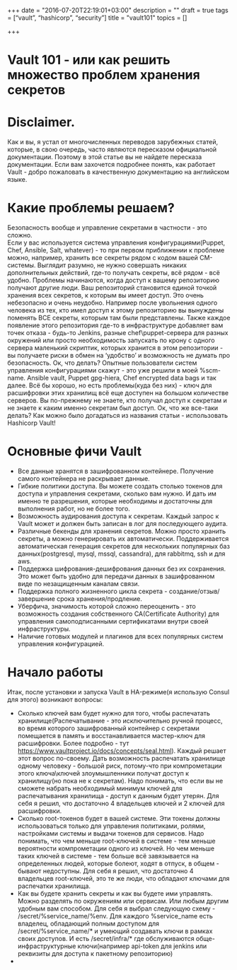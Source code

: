 +++
date = "2016-07-20T22:19:01+03:00"
description = ""
draft = true
tags = [“vault”, “hashicorp”, “security”]
title = "vault101"
topics = []

+++

# Vault 101 - или как решить множество проблем хранения секретов
# Disclaimer.
Как и вы, я устал от многочисленных переводов зарубежных статей, которые, в свою очередь, часто являются пересказом официальной документации. Поэтому в этой статье вы не найдете пересказа документации. Если вам захочется подробнее понять, как работает Vault - добро пожаловать в качественную документацию на английском языке.
# Какие проблемы решаем?
Безопасность вообще и управление секретами в частности - это сложно.  
Если у вас используется система управления конфигурациями(Puppet, Chef, Ansible, Salt, whatever) - то при первом приближении к проблеме можно, например, хранить все секреты рядом с кодом вашей CM-системы. Выглядит разумно, не нужно совершать никаких дополнительных действий, где-то получать секреты, всё рядом - всё удобно. Проблемы начинаются, когда доступ к вашему репозиторию получают другие люди. Ваш репозиторий становится единой точкой хранения всех секретов, к которым вы имеет доступ. Это очень небезопасно и очень неудобно.  Например после увольнения одного человека из тех, кто имел доступ к этому репозиторию вы вынуждены поменять ВСЕ секреты, которым там были представлены. Также каждое появление этого репозитория где-то в инфраструктуре добавляет вам точек отказа - будь-то Jenkins, разные chef\puppet-сервера для разных окружений  или просто необходимость запускать по крону с одного сервера маленький скриптик, которых хранится в этом репозитории - вы получаете риски в обмен на ‘удобство’ и возможность не думать про безопасность.
Ок, что делать? Опытные пользователи систем управления конфигурациями скажут - это уже решили в моей %scm-name. Ansible vault, Puppet gpg-hiera, Chef encrypted data bags и так далее. Всё бы хорошо, но есть проблемы(куда без них) - ключ для расшифровки этих хранилищ всё еще доступен на большом количестве серверов. Вы по-прежнему не знаете, кто получал доступ к секретам и не знаете к каким именно секретам был доступ.
Ок, что же все-таки делать? Как можно было догадаться из названия статьи - использовать Hashicorp Vault!
# Основные фичи Vault
- Все данные хранятся в зашифрованном контейнере. Получение самого контейнера не раскрывает данные.
- Гибкие политики доступа. Вы можете создать столько токенов для доступа и управления секретами, сколько вам нужно. И дать им именно те разрешения, которые необходимы и достаточны для выполнения работ, но не более того.
- Возможность аудирования доступа к секретам. Каждый запрос к Vault может и должен быть записан в лог для последующего аудита.
- Различные бекенды для хранения секретов. Можно просто хранить секреты, а можно генерировать их автоматически. Поддерживается автоматическая генерация секретов для нескольких популярных баз данных(postgresql, mysql, mssql, cassandra), для rabbitmq, ssh и для aws.
- Поддержка шифрования-дешифрования данных без их сохранения. Это может быть удобно для передачи данных в зашифрованном виде по незащищенным каналам связи.
- Поддержка полного жизненного цикла секрета - создание/отзыв/ завершение срока хранения/продление.
- Уберфича, значимость которой сложно переоценить - это возможность создания собственного CA(Certificate Authority) для управления самоподписанными сертификатами внутри своей инфраструктуры.
- Наличие готовых модулей и плагинов для всех популярных систем управления конфигурацией.
# Начало работы
Итак, после установки и запуска Vault в HA-режиме(я использую Consul для этого) возникают вопросы:
- Сколько ключей вам будет нужно для того, чтобы распечатать хранилище(Распечатывание - это исключительно ручной процесс, во время которого зашифрованный контейнер с секретами помещается в память и восстанавливается мастер-ключ для расшифровки. Более подробно - тут https://www.vaultproject.io/docs/concepts/seal.html). Каждый решает этот вопрос по-своему. Дать возможность распечатать хранилище одному человеку - большой риск, потому-что при компрометации этого ключа\ключей злоумышленники получат доступ к хранилищу(но пока не к секретам). Надо понимать, что если вы не сможете набрать необходимый минимум ключей для распечатывания хранилища - доступ к данным будет утерян. Для себя я решил, что достаточно 4 владельцев ключей и 2 ключей для расшифровки.
- Сколько root-токенов будет в вашей системе. Эти токены должны использоваться только для управления политиками, ролями, настройками системы и выдачи токенов для сервисов. Надо понимать, что чем меньше root-ключей в системе - тем меньше вероятности компрометации одного из ключей. Но чем меньше таких ключей в системе - тем больше всё завязывается на определенных людей, которые болеют, ходят в отпуск, в общем - бывают недоступны. Для себя я решил, что достаточно 4 владельцев root-ключей, это те же люди, что обладают ключами для распечатки хранилища.
- Как вы будете хранить секреты и как вы будете ими управлять. Можно разделять по окружениям или сервисам. Или любым другим удобным вам способом. Для себя я выбрал следующую схему - /secret/%service_name/%env. Для каждого %service_name есть владелец, обладающий полным доступом для /secret/%service_name/* и умеющий создавать ключи в рамках своих доступов. И есть /secret/infra/* где обслуживаются обще-инфраструктурные ключи(например api-token для jenkins или реквизиты для доступа к пакетному репозиторию)
- 